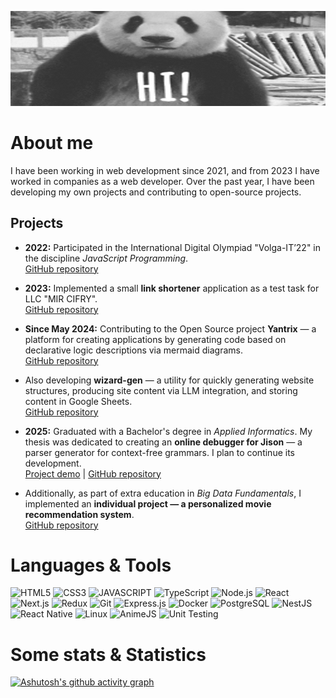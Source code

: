 ![HEADER](https://github.com/Nekitech/nekitech/blob/main/assets/hi-gif-4.gif)

# About me
I have been working in web development since 2021, and from 2023 I have worked in companies as a web developer. Over the past year, I have been developing my own projects and contributing to open-source projects.

## Projects

- **2022:** Participated in the International Digital Olympiad "Volga-IT’22" in the discipline *JavaScript Programming*.  
  [GitHub repository](https://github.com/Nekitech/volgaIT2022-javascript)

- **2023:** Implemented a small **link shortener** application as a test task for LLC "MIR CIFRY".  
  [GitHub repository](https://github.com/Nekitech/link_shortener)

- **Since May 2024:** Contributing to the Open Source project **Yantrix** — a platform for creating applications by generating code based on declarative logic descriptions via mermaid diagrams.  
  [GitHub repository](https://github.com/tfcp68/yantrix)

- Also developing **wizard-gen** — a utility for quickly generating website structures, producing site content via LLM integration, and storing content in Google Sheets.  
  [GitHub repository](https://github.com/Nekitech/wizard-gen)

- **2025:** Graduated with a Bachelor's degree in *Applied Informatics*. My thesis was dedicated to creating an **online debugger for Jison** — a parser generator for context-free grammars. I plan to continue its development.  
  [Project demo](http://jison-lens.elysium-x.online/) | [GitHub repository](https://github.com/Nekitech/jison-lens)

- Additionally, as part of extra education in *Big Data Fundamentals*, I implemented an **individual project — a personalized movie recommendation system**.  
  [GitHub repository](https://github.com/Nekitech/tinder-film)

# Languages & Tools
![HTML5](https://img.shields.io/badge/HTML5-000?style=for-the-badge&logo=html5)
![CSS3](https://img.shields.io/badge/CSS3-000?style=for-the-badge&logo=css3)
![JAVASCRIPT](https://img.shields.io/badge/JavaScript-000?style=for-the-badge&logo=javascript)
![TypeScript](https://img.shields.io/badge/TypeScript-000?style=for-the-badge&logo=typescript&logoColor=white)
![Node.js](https://img.shields.io/badge/Node.js-000?style=for-the-badge&logo=node.js)
![React](https://img.shields.io/badge/React-000?style=for-the-badge&logo=react)
![Next.js](https://img.shields.io/badge/Next-black?style=for-the-badge&logo=next.js&logoColor=white)
![Redux](https://img.shields.io/badge/Redux-000?style=for-the-badge&logo=redux)
![Git](https://img.shields.io/badge/Git-000?style=for-the-badge&logo=git)
![Express.js](https://img.shields.io/badge/Express.js-000?style=for-the-badge&logo=express)
![Docker](https://img.shields.io/badge/Docker-000?style=for-the-badge&logo=docker)
![PostgreSQL](https://img.shields.io/badge/PostgreSQL-000?style=for-the-badge&logo=postgresql)
![NestJS](https://img.shields.io/badge/NestJS-000?style=for-the-badge&logo=nestjs)
![React Native](https://img.shields.io/badge/React_Native-000?style=for-the-badge&logo=react)
![Linux](https://img.shields.io/badge/Linux-000?style=for-the-badge&logo=linux)
![AnimeJS](https://img.shields.io/badge/AnimeJS-000?style=for-the-badge&logo=anime.js)
![Unit Testing](https://img.shields.io/badge/Unit_Testing-000?style=for-the-badge)



# Some stats & Statistics

[![Ashutosh's github activity graph](https://github-readme-activity-graph.vercel.app/graph?username=nekitech&theme=react-dark)](https://github.com/ashutosh00710/github-readme-activity-graph)
